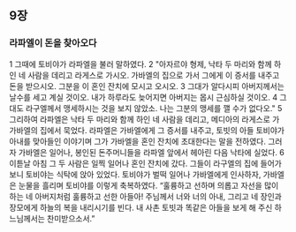 ## 9장
### 라파엘이 돈을 찾아오다
1 그때에 토비야가 라파엘을 불러 말하였다.
2 "아자르야 형제, 낙타 두 마리와 함께 하인 네 사람을 데리고 라게스로 가시오. 가바엘의 집으로 가서 그에게 이 증서를 내주고 돈을 받으시오. 그분을 이 혼인 잔치에 모시고 오시오.
3 그대가 알다시피 아버지께서는 날수를 세고 계실 것이오. 내가 하루라도 늦어지면 아버지는 몹시 근심하실 것이오.
4 그대도 라구엘께서 맹세하시는 것을 보지 않았소. 나는 그분의 맹세를 깰 수가 없다오."
5 그리하여 라파엘은 낙타 두 마리와 함께 하인 네 사람을 데리고, 메디아의 라게스로 가 가바엘의 집에서 묵었다. 라파엘은 가바엘에게 그 증서를 내주고, 토빗의 아들 토비야가 아내를 맞아들인 이야기며 그가 가바엘을 혼인 잔치에 초대한다는 말을 전하였다. 그러자 가바엘은 일어나, 봉인된 돈주머니들을 라파엘 앞에서 헤아린 다음 낙타에 실었다.
6 이튿날 아침 그 두 사람은 일찍 일어나 혼인 잔치에 갔다. 그들이 라구엘의 집에 들어가 보니 토비야는 식탁에 앉아 있었다. 토비야가 벌떡 일어나 가바엘에게 인사하자, 가바엘은 눈물을 흘리며 토비야를 이렇게 축복하였다. “훌륭하고 선하며 의롭고 자선을 많이 하는 네 아버지처럼 훌륭하고 선한 아들아! 주님께서 너와 너의 아내, 그리고 네 장인과 장모에게 하늘의 복을 내리시기를 빈다. 내 사촌 토빗과 똑같은 아들을 보게 해 주신 하느님께서는 찬미받으소서.”
